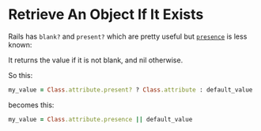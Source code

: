 # Retrieve An Object If It Exists

Rails has `blank?` and `present?` which are pretty useful
but [`presence`](http://api.rubyonrails.org/classes/Object.html#method-i-presence) is less known:

It returns the value if it is not blank, and nil otherwise.

So this:

```ruby
my_value = Class.attribute.present? ? Class.attribute : default_value
```

becomes this:

```ruby
my_value = Class.attribute.presence || default_value
```

